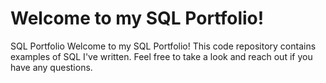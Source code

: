# Welcome to my SQL Portfolio!
SQL Portfolio
Welcome to my SQL Portfolio! This code repository contains examples of SQL I've written. Feel free to take a look and reach out if you have any questions.
